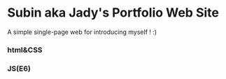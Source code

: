 # Subin aka Jady's Portfolio Web Site

A simple single-page web for introducing myself ! :)

###  html&CSS
###  JS(E6)
